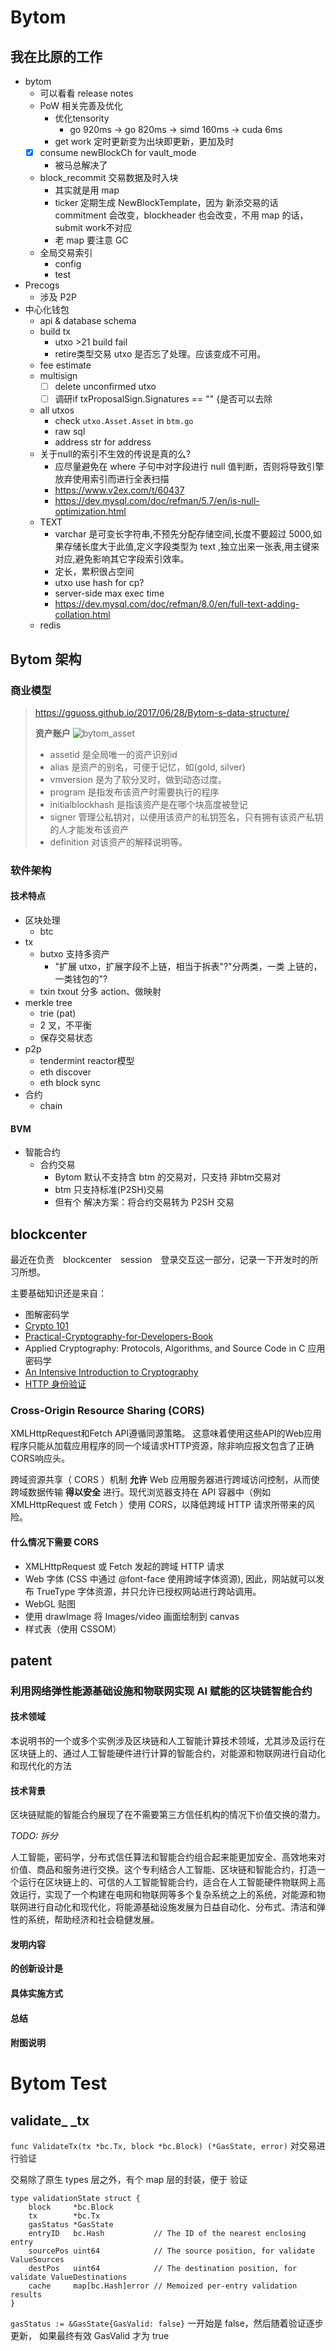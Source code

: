 # Bytom

## 我在比原的工作

+ bytom
    * 可以看看 release notes
    * PoW 相关完善及优化
        + 优化tensority
            * go 920ms -> go 820ms -> simd 160ms -> cuda 6ms
        + get work 定时更新变为出块即更新，更加及时
    - [x] consume newBlockCh for vault_mode
        + 被马总解决了
    - block_recommit 交易数据及时入块
        + 其实就是用 map
        + ticker 定期生成 NewBlockTemplate，因为 新添交易的话 commitment 会改变，blockheader 也会改变，不用 map 的话，submit work不对应
        + 老 map 要注意 GC
    - 全局交易索引
        + config
        + test
+ Precogs
    * 涉及 P2P
+ 中心化钱包
    * api & database schema
    * build tx
        - utxo >21 build fail
        - retire类型交易 utxo 是否忘了处理。应该变成不可用。
    * fee estimate
    * multisign
        - [ ] delete unconfirmed utxo
        - [ ] 调研if txProposalSign.Signatures == "" {是否可以去除
    * all utxos
        - check `utxo.Asset.Asset` in `btm.go`
        - raw sql
        - address str for address
    * 关于null的索引不生效的传说是真的么?
        - 应尽量避免在 where 子句中对字段进行 null 值判断，否则将导致引擎放弃使用索引而进行全表扫描
        - https://www.v2ex.com/t/60437
        - https://dev.mysql.com/doc/refman/5.7/en/is-null-optimization.html
    * TEXT
        - varchar 是可变长字符串,不预先分配存储空间,长度不要超过 5000,如果存储长度大于此值,定义字段类型为 text ,独立出来一张表,用主键来对应,避免影响其它字段索引效率。
        - 定长，累积很占空间
        - utxo use hash for cp? 
        - server-side max exec time
        - https://dev.mysql.com/doc/refman/8.0/en/full-text-adding-collation.html
    * redis

<!-- 

## 下版本
+ 应该区分用户提交的业务形态的交易（并在数据库中存一份）和提交的 raw tx。
++ 这么做也有利于展示交易被回滚的情况，以告知用户。不然用户发了一笔交易，发生回滚就突然不见了。
+ utxo 现在是单纯的 10 min lock_until，而 unconfirmed tx 现在又不更新 utxo，应该设置长一点防止 出块超过 10min（现在这种情况在主网上还是很可能出现的）。这样可能导致间隔 10min 的两笔交易用了同样的 utxo，都能submit成功，但最终矿工只打包一个，用户莫名丢失了一笔交易但我们却没能提示。
++ 这块要好好再设计，不能等入块了才解锁，不然如果一直不上链就永远锁住了。应该做成 submit 给 bytomd 就锁住，入块了就设置is_spend，如果一直没入块后面 expired 了才解锁utxo 。做好 utxo 和 balance 的删除/更新。
++ 最好还是加上判断确认数（5～6次）才能进行花费 。
+ 应该区分 未确认交易 导致的 available balance 和 total balance
+ asset 价格 redis  查不到 应该重新拿，而不是查 mysql。asset 价格不放数据库。
+ sql IN 语句是否存在性能问题，是否用 数字型 而非字符串 加快查询
+ api 不应该和 bytomd 交互，应该做一个 channel/callback/mq 给 updater 或者 load balancer，统一和 bytomd 进行交互（即 所有和bytomd 的交互应该是一个统一的出入口）
++ bytomd 目前是单节点 没有 load balancing，应该做上以免 submit tx 造成的 ddos 或别的原因造成的不可用
+++ bytomd load balancing 要注意节点状态不一致的处理，从哪个节点同步数据。拿块可以通过判断最高高度，问题主要是 ws 去哪个节点拿 tx -->

<!-- 
## mining pool

+ MinDiff
+ DiffType
+ GetTargetHex
+ leading zero
+ retarget
+ processShare
    + s.hashrateExpiration, 
    + s.minuteHashrateExpiration
+ shareTimeRing

## Tensority  
### research
+ mulMatrix
    * __blas__
        - openblas
            + parameters tweaking
        - single type blas?
    * simd
        - __golang simd__
            + https://github.com/bjwbell/gensimd
            + https://github.com/mengzhuo/intrinsic
            + https://github.com/yesuu/simd/blob/master/mul_amd64.s
            + https://github.com/rkusa/gm
            + https://github.com/Everlag/goSIMD
            + https://www.google.com/search?q=go+simd&oq=go+simd&aqs=chrome..69i57j0l5.2290j0j7&sourceid=chrome&ie=UTF-8
            + https://www.google.com/search?q=yeppp&oq=yeppp&aqs=chrome..69i57j69i61j0l4.289j0j4&sourceid=chrome&ie=UTF-8
            + https://yushuangqi.com/blog/2016/go-ru-he-shi-yong--simd-zhi-ling.html
                * https://github.com/golang/go/blob/master/src/cmd/internal/obj/x86/asm6.go
            + https://www.cryptologie.net/article/406/simd-instructions-in-go/
            + https://golanglibs.com/top?q=simd
            + https://godoc.org/github.com/slimsag/rand/simd
            + https://github.com/sbinet/vector
            + https://github.com/reiver/go-float64x4
            + https://github.com/pennello/go_swar
            + should able to use int, save time for float64 conversion
        - cpp simd
        - gpu simd
    * opencv
    * cuda
        - https://archive.fosdem.org/2014/schedule/event/hpc_devroom_go/attachments/slides/486/export/events/attachments/hpc_devroom_go/slides/486/FOSDEM14_HPC_devroom_14_GoCUDA.pdf
    * openmp
        - give up
            + weird `go build bytomd`
                * no need to provide `CGO_LDFLAGS="-g -O2 -fopenmp"`
            + goood things
                * go test&build need to provide `CGO_LDFLAGS="-g -O2 -fopenmp"`
    * eigen
    * opencl
+ mat_init
    * simd?
    * gpu simd?
+ 有没有 生成 doc 的文件
+ mining/tensority
+ 搞清楚 BigEdian LittleEdian 的区别

### DONE
+ Time & space opt for dataIdentity[] init in mulMatrix()
+ clean up code & update tensority test
+ confirm all use SHA-3-256 
+ no need for parallelize extSeed, as SHA-3-256 is fast enough
    * .
        ```
        // 67 ms
        cache := calcSeedCache(seed.Bytes())

        // 1.030978394s
        data := mulMatrix(hash.Bytes(), cache)

        // 191.217µs
        hashMatrix(data)

        dataIdentity time:  57.954µs
        result time:  501.596µs
        ui32 time:  3.719813ms
        f64 time:  71.828938ms
        loop tmp time:  845.702µs 
        loop sha3 time:  6.524µs
        1 loop ma time:  240.240435ms
        4 loops ma time:  918.162585ms
        wg 4 loops ma time:  821.528586ms
        ```
+ go vs cpp, single_thread vs multi_thread
    * 矩阵点乘因为 库的问题，cpp 的 openblas 不如  go 的gonum/mat 快 改成多线程并发以后也是  cpp 不如 go 好   cpp多线程反而比cpp单线程更慢了
    * 我的笔记本上
        - go 单线程 gonum\mat: 920ms
        - go 4线程 gonum\mat: 820ms
        - cpp 单线程 openblas: 2.4s
        - cpp 4线程 openblas: 5.3s (理论上cpp 4线程能优化到700ms，我也不知道我为什么写出来这么渣...)
+ cpp -O3
    * ` g++ byte_order.c sha3.c  test_BytomPoW.cpp -I /opt/OpenBLAS/include/ -L/opt/OpenBLAS/lib -lopenblas -lpthread -std=c++11 -pthread -mavx2 -O2`
        - mulMatrix: 2.53 -> 1.65
        - total: 2.98898s -> 2.05s
+ Kui's first cpp slower
    * 12.9 s
+ extend seed in cpp
+ cpp multi-thread slower
    * 2.4s vs 5.3s
+ Kui's second cpp
    * 160ms!
+ 现在做的东西也不知道有没有价值，还是在优化代码,主要是 区块验证/挖矿这块
还没有做 P2P, 也没有接触虚拟机
    * 北京那边发挥很不稳定
    * 2.8s 被优化到 12.9s
    * then 160ms!
        - GPU?
        - 多线程
        - SIMD
+ cpu flag
    * `cat /proc/cpuinfo`
+ toIdentityMatrix
    * 0.189s -> 0.172s
    * 17ms faster
+ SIMD
    * Beijing
        - mul 230ms
        - total 450ms
        - single-thread 365ms
    * combine
        - sThread 167ms
        - sThread total 289ms
        - sThread opt-init16 total 256ms
        - mThread 0.333546s
        - mThread total 0.429112s
+ cgo
    * mul 178ms
    * total 280ms
+ shared lib
    * dl
        - https://www.google.com/search?q=golang+c+shared+lib&oq=golang++c+shared+lib&aqs=chrome..69i57j69i60j0.4787j0j7&sourceid=chrome&ie=UTF-8
        - https://github.com/rainycape/dl
    * plugin
        - https://golang.org/pkg/plugin/
        - https://medium.com/learning-the-go-programming-language/writing-modular-go-programs-with-plugins-ec46381ee1a9
    * https://github.com/golang/go/issues/16805
    * https://www.ardanlabs.com/blog/2013/08/using-c-dynamic-libraries-in-go-programs.html
+ monero
    * Monero verification time
        - https://bitcointalk.org/index.php?topic=583449.0
        - https://www.reddit.com/r/Monero/
        - https://monero.stackexchange.com/
        - https://forum.getmonero.org/
        - https://mattermost.getmonero.org/login
        - https://telegram.me/bitmonero
+ bytes
    * It is analogous to the facilities of the strings package.
    * `func (b *Buffer) Bytes() []byte`
        - Bytes returns a slice of length b.Len() holding the unread portion of the buffer. The slice is valid for use only until the next buffer modification (that is, only until the next call to a method like Read, Write, Reset, or Truncate). The slice aliases the buffer content at least until the next buffer modification, so immediate changes to the slice will affect the result of future reads.
    * [为什么电脑数据一个字节是8位？](https://www.guokr.com/question/542532/)
+ tensor
    * [X]win64 ver
        - define flag
        - no need fPIC
    * [X]win32 ver
+ openmp
    * 4-core on 4-core
        - faster
    * 4-core on 1-core
        - no change
    * 1-core on 1-core
        - no change
    * 1-core on 4-core
        - faster
+ coinbase data
    * Getblocktemplate allow you to define coinbase. You can check btcpool code. In stratum.cc, we define coinbase. See initfromGbt function. gbt stands for getblocktemplate.
    * 看下btc的交易结构及coinbase交易. 没有pre tx所以 就可以利用这个字段来写自定义信息. 比特币是在coinbase交易的输入的脚本里写的.
 -->

<!-- 
# Why I don't like Bytom
If you look into the Bytom mining code, you will find it hard to understand. In fact, it's designed to collaborate with bitmain's hardware. How can a blockchain product be promising if it doesn't have its own right to choose the algo?
 --> 

## Bytom 架构

### 商业模型
> https://gguoss.github.io/2017/06/28/Bytom-s-data-structure/
> 
> __资产账户__
> ![bytom_asset](/img/bytom/bytom_asset.png)
> 
> + assetid 是全局唯一的资产识别id
> + alias 是资产的别名，可便于记忆，如(gold, silver) 
> + vmversion 是为了软分叉时，做到动态过度。
> + program 是指发布该资产时需要执行的程序
> + initialblockhash 是指该资产是在哪个块高度被登记
> + signer 管理公私钥对，以便用该资产的私钥签名，只有拥有该资产私钥的人才能发布该资产
> + definition 对该资产的解释说明等。

### 软件架构

#### 技术特点
* 区块处理
    - btc
* tx
    - butxo 支持多资产
        + "扩展 utxo，扩展字段不上链，相当于拆表"?"分两类，一类 上链的，一类钱包的"?
    - txin txout 分多 action、做映射
* merkle tree
    - trie (pat)
    - 2 叉，不平衡
    - 保存交易状态
* p2p
    - tendermint reactor模型
    - eth discover
    - eth block sync
* 合约
    - chain

#### BVM
+ 智能合约
    * 合约交易
        - Bytom 默认不支持含 btm 的交易对，只支持 非btm交易对
        - btm 只支持标准(P2SH)交易
        - 但有个 解决方案：将合约交易转为 P2SH 交易



## blockcenter

最近在负责　blockcenter　session　登录交互这一部分，记录一下开发时的所习所想。

主要基础知识还是来自：

+ 图解密码学
+ [Crypto 101](https://github.com/crypto101/book)
+ [Practical-Cryptography-for-Developers-Book](https://github.com/nakov/Practical-Cryptography-for-Developers-Book)
+ Applied Cryptography: Protocols, Algorithms, and Source Code in C 应用密码学
+ [An Intensive Introduction to Cryptography](https://intensecrypto.org/public/index.html)
+ [HTTP 身份验证](https://developer.mozilla.org/zh-CN/docs/Web/HTTP/Authentication)

### Cross-Origin Resource Sharing (CORS)

XMLHttpRequest和Fetch API遵循同源策略。 这意味着使用这些API的Web应用程序只能从加载应用程序的同一个域请求HTTP资源，除非响应报文包含了正确CORS响应头。

跨域资源共享（ CORS ）机制 __允许__ Web 应用服务器进行跨域访问控制，从而使跨域数据传输 __得以安全__ 进行。现代浏览器支持在 API 容器中（例如 XMLHttpRequest 或 Fetch ）使用 CORS，以降低跨域 HTTP 请求所带来的风险。

#### 什么情况下需要 CORS

+ XMLHttpRequest 或 Fetch 发起的跨域 HTTP 请求
+ Web 字体 (CSS 中通过 @font-face 使用跨域字体资源), 因此，网站就可以发布 TrueType 字体资源，并只允许已授权网站进行跨站调用。
+ WebGL 贴图
+ 使用 drawImage 将 Images/video 画面绘制到 canvas
+ 样式表（使用 CSSOM）


## patent


### 利用网络弹性能源基础设施和物联网实现 AI 赋能的区块链智能合约

#### 技术领域
本说明书的一个或多个实例涉及区块链和人工智能计算技术领域，尤其涉及运行在区块链上的、通过人工智能硬件进行计算的智能合约，对能源和物联网进行自动化和现代化的方法

#### 技术背景
区块链赋能的智能合约展现了在不需要第三方信任机构的情况下价值交换的潜力。

_TODO: 拆分_

人工智能，密码学，分布式信任算法和智能合约组合起来能更加安全、高效地来对价值、商品和服务进行交换。这个专利结合人工智能、区块链和智能合约，打造一个运行在区块链上的、可信的人工智能智能合约，适合在人工智能硬件物联网上高效运行，实现了一个构建在电网和物联网等多个复杂系统之上的系统，对能源和物联网进行自动化和现代化，将能源基础设施发展为日益自动化、分布式、清洁和弹性的系统，帮助经济和社会稳健发展。


#### 发明内容
__的创新设计是__

#### 具体实施方式

#### 总结

#### 附图说明



<!-- 





区块链技术是一种去中心化的分布式数据库技术，具有去中心化、公开透明、不可篡改、可信任等多种特点，适用于诸多对数据可靠性具有高需求的应用场景。 智能合约是执行在区块链上层的脚本，具有图灵完备与高可塑性的特性。使用者可以将复杂的商业逻辑以智能合约的模式实现，通过将智能合约交由区块链底层托管的模式，将需要多方信任才可完成的商业模式变成无需信任化。

智能合约做到无需的信任的前置条件是将与合约相关的数据存储到区块链上，从而做到合约数据不可被篡改。但区块链是去中心化数据库的本质决定了其难以像传统的数据库一样对单个应用存储大量的数据，从而限制了智能难以承载拥有海量数据的大型应用。



发明内容
为解决上述问题，本说明书一个或多个实例提供技术方案如下：
现阶段的智能合约通过将数据可持续化存储在智能合约的KV存储空间上来支撑智能合约的运行，智能合约的KV存储空间上限限制了智能合约可以处理数据的深度。为解决上述问题，本说明书一个或多个实例提供技术方案如下：将智能合约的大量数据存储从智能合约的存储空间中剥离出来，存储在任意类型的链下的数据库中。在智能合约的层面上，为智能合约添加外部数据验证模块用来保证智能合约不会处理不可信的外部数据。数据验证模块的核心功能是使用有限的存储资源映射外部大量数据集的一个状态，并为智能合约提供三个支持功能：第一是在有新数据插入智能合约外部数据库的时候做一个映射状态的更新，保证数据验证模块与链下数据库的同步；第二是在智能合约调用外部数据集的时候验证数据的真伪性；第三是在数据从外部数据库中删除的时候，做一个映射状态的更新，保证数据验证模块与链下数据库的同步。通过这三个功能使得数据验证模块成为联通链上智能合约与链下外部数据库的中间键，保证智能合约的外部存储状态与外部数据库的存储数据一直并且可以无需信任的调用任何外部数据库。
数据验证层的创新设计是结合了哈希与二叉树两种算法，使得可以用类似编程中指针的模式，以一个定长的字节来映射无穷大的数据集。每一条链下数据库的数据可以通过哈希算法压缩成一个定长的字节，再将所有的哈希组成一颗二叉树结构。再通过默克尔树这一数据结构的归集模式将所有的哈希压缩成根哈希，用来存储到链上智能合约中的数据验证层来映射链下数据库。

具体实施方式
在智能合约的持续化存储层，添加一个长度为64位的哈希来代表锚定的可信任外部数据库的状态，这个64位的哈希本质意义上上代表了此智能合约映射的外部数据库的默克尔树的根哈希。 在智能合约第一次初始化完成时，设置哈希为64个空字节以表示数据库为空。当有数据需要插入到智能合约之中的时候，链上和链下将分两步完成。对于链下的外部数据库，正常插入数据之后计算数据库的默克尔树根哈希，并将默克尔树的结构变化转换成区块链的交易做上链。 对于智能合约，在检测到有与自身相关的数据库信息上链之后，则会根据上链的交易更新合约自身的64位哈希。由于数据插入信息上链的交易中有包含整体数据库状态变化的默克尔树路径变化，所以智能合约可以用可控数量的哈希验证来保证信息的正确性。当数据库中的信息发生删除的情况时候，也是由链下数据库首先发生改变，在改变之后将默克尔的改动信息发起交易上链。智能合约在检测到有与其对应的交易发生时，通过默克尔书的改变路径验证检验删除的合法性。在智能合约中需要使用某个已存在外部数据库中的数据时，需要提供数据的原生数据与生成当年默克尔数的兄弟节点哈希。通过默克尔树存在证明的数据则可在合约中调用。

总结
一种区块链智能合约锚定可信任外部数据库的办法的核心是利用默克尔树这一数据结构将无限大的数据集压缩成64位长度的哈希来优化智能合约的持续化存储所虚空间。在外部数据的增删改查过程中，利用平衡树的特性保证了智能合约的验证的开销永远保持在一个合理的范围内。利用合理范围内的区块链节点CPU资源换取近乎无上限的可信任链下存储资源。



附图说明
图一是智能合约锚定可信任外部数据库方法的初始化流程

 -->

# Bytom Test
## validate_ _tx

`func ValidateTx(tx *bc.Tx, block *bc.Block) (*GasState, error)` 对交易进行验证

交易除了原生 types 层之外，有个 map 层的封装，便于 验证

```
type validationState struct {
    block     *bc.Block
    tx        *bc.Tx
    gasStatus *GasState
    entryID   bc.Hash           // The ID of the nearest enclosing entry
    sourcePos uint64            // The source position, for validate ValueSources
    destPos   uint64            // The destination position, for validate ValueDestinations
    cache     map[bc.Hash]error // Memoized per-entry validation results
}
```

`gasStatus := &GasState{GasValid: false}` 一开始是 false，然后随着验证逐步更新， 如果最终有效  GasValid  才为 true
